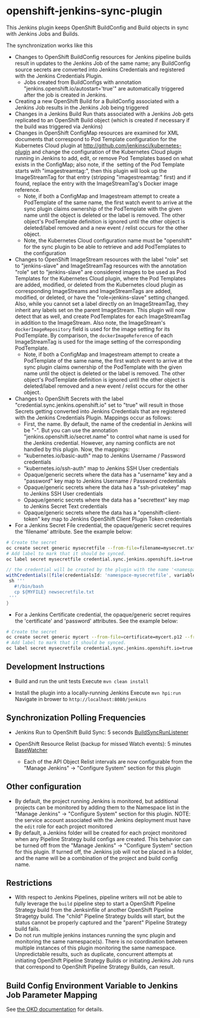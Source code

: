 # openshift-jenkins-sync-plugin

This Jenkins plugin keeps OpenShift BuildConfig and Build objects in sync with Jenkins Jobs and Builds.

The synchronization works like this


* Changes to OpenShift BuildConfig resources for Jenkins pipeline builds result in updates to the Jenkins Job of the same name; any BuildConfig source secrets are converted into Jenkins Credentials and registered with
the Jenkins Credentials Plugin.
    * Jobs created from BuildConfigs with annotation "jenkins.openshift.io/autostart='true'" are automatically triggered after the job is created in Jenkins. 
* Creating a new OpenShift Build for a BuildConfig associated with a Jenkins Job results in the Jenkins Job being triggered
* Changes in a Jenkins Build Run thats associated with a Jenkins Job gets replicated to an OpenShift Build object (which is created if necessary if the build was triggered via Jenkins)
* Changes in OpenShift ConfigMap resources are examined for XML documents that correspond to Pod Template configuration for the Kubernetes Cloud plugin at http://github.com/jenkinsci/kubernetes-plugin and change the configuration of the Kubernetes Cloud plugin running in Jenkins to add, edit, or remove Pod Templates based on what exists in the ConfigMap; also note, if the <image></image> setting of the Pod Template starts with "imagestreamtag:", then this plugin will look up the ImageStreamTag for that entry (stripping "imagestreamtag:" first) and if found, replace the entry with the ImageStreamTag's Docker image reference.
    * Note, if both a ConfigMap and Imagestream attempt to create a PodTemplate of the same name, the first watch event to arrive at the sync plugin claims ownership of the PodTemplate with the given name until the object is deleted or the label is removed.  The other object's PodTemplate definition is ignored until the other object is deleted/label removed and a new event / relist occurs for the other object.
    * Note, the Kubernetes Cloud configuration name must be "openshift" for the sync plugin to be able to retrieve and add PodTemplates to the configuration
* Changes to OpenShift ImageStream resources with the label "role" set to "jenkins-slave" and ImageStreamTag resources with the annotation "role" set to "jenkins-slave" are considered images to be used as Pod Templates for the Kubernetes Cloud plugin, where the Pod Templates are added, modified, or deleted from the Kubernetes cloud plugin as corresponding ImageStreams and ImageStreamTags are added, modified, or deleted, or have the "role=jenkins-slave" setting changed.  Also, while you cannot set a label directly on an ImageStreamTag, they inherit any labels set on the parent ImageStream.  This plugin will now detect that as well, and create PodTemplates for each ImageStreamTag in addition to the ImageStream.  Also note, the ImageStream's `dockerImageRepository` field is used for the image setting for its PodTemplate.  By comparison, the `dockerImageReference` of each ImageStreamTag is used for the image setting of the corresponding PodTemplate.
    * Note, if both a ConfigMap and Imagestream attempt to create a PodTemplate of the same name, the first watch event to arrive at the sync plugin claims ownership of the PodTemplate with the given name until the object is deleted or the label is removed.  The other object's PodTemplate definition is ignored until the other object is deleted/label removed and a new event / relist occurs for the other object.
* Changes to OpenShift Secrets with the label "credential.sync.jenkins.openshift.io" set to "true" will result in those Secrets getting converted into Jenkins Credentials that are registered with the Jenkins Credentials Plugin.  Mappings occur as follows:
    * First, the name.  By default, the name of the credential in Jenkins will be "<namespace the secret comes from>-<name of the secret>".  But you can use the annotation "jenkins.openshift.io/secret.name" to control what name is used for the Jenkins credential.  However, any naming conflicts are not handled by this plugin.  Now, the mappings:
    * "kubernetes.io/basic-auth" map to Jenkins Username / Password credentials
    * "kubernetes.io/ssh-auth" map to Jenkins SSH User credentials
    * Opaque/generic secrets where the data has a "username" key and a "password" key map to Jenkins Username / Password credentials
    * Opaque/generic secrets where the data has a "ssh-privatekey" map to Jenkins SSH User credentials
    * Opaque/generic secrets where the data has a "secrettext" key map to Jenkins Secret Text credentials
    * Opaque/generic secrets where the data has a "openshift-client-token" key map to Jenkins OpenShift Client Plugin Token credentials
* For a Jenkins Secret File credential, the opaque/generic secret requires the 'filename' attribute. See the example below:

```bash
# Create the secret
oc create secret generic mysecretfile --from-file=filename=mysecret.txt
# Add label to mark that it should be synced.
oc label secret mysecretfile credential.sync.jenkins.openshift.io=true
```

```groovy
// the credential will be created by the plugin with the name '<namespace>-<secretname>'
withCredentials([file(credentialsId: 'namespace-mysecretfile', variable: 'MYFILE')]) {
 sh '''
   #!/bin/bash
   cp ${MYFILE} newsecretfile.txt
 '''
}
```
* For a Jenkins Certificate credential, the opaque/generic secret requires the 'certificate' and 'password' attributes. See the example below:

```bash
# Create the secret
oc create secret generic mycert --from-file=certificate=mycert.p12 --from-literal=password=password
# Add label to mark that it should be synced.
oc label secret mysecretfile credential.sync.jenkins.openshift.io=true
```

Development Instructions
------------------------

* Build and run the unit tests
  Execute `mvn clean install`
  
* Install the plugin into a locally-running Jenkins
  Execute `mvn hpi:run`
  Navigate in brower to `http://localhost:8080/jenkins`
  
Synchronization Polling Frequencies
-----------------------------------

* Jenkins Run to OpenShift Build Sync: 5 seconds [BuildSyncRunListener](https://github.com/openshift/jenkins-sync-plugin/blob/master/src/main/java/io/fabric8/jenkins/openshiftsync/BuildSyncRunListener.java)
  
* OpenShift Resource Relist (backup for missed Watch events): 5 minutes [BaseWatcher](https://github.com/openshift/jenkins-sync-plugin/blob/master/src/main/java/io/fabric8/jenkins/openshiftsync/BaseWatcher.java)
    * Each of the API Object Relist intervals are now configurable from the "Manage Jenkins" -> "Configure System" section for this plugin
    
Other configuration
-------------------

* By default, the project running Jenkins is monitored, but additional projects can be monitored by adding them to the Namespace list in the "Manage Jenkins" -> "Configure System" section for this plugin.  NOTE:  the service account associated with the Jenkins deployment must have the `edit` role for each project monitored
* By default, a Jenkins folder will be created for each project monitored when any Pipeline Strategy build configs are created.  This behavior can be turned off from the "Manage Jenkins" -> "Configure System" section for this plugin.  If turned off, the Jenkins job will not be placed in a folder, and the name will be a combination of the project and build config name.     

Restrictions
--------------------------------------------------

* With respect to Jenkins Pipelines, pipeline writers will not be able to fully leverage the `build` pipeline step to start a OpenShift Pipeline Strategy build from the Jenksinfile of another OpenShift Pipeline Stragetgy build.
The "child" Pipeline Strategy builds will start, but the status cannot be properly captured and the "parent" Pipeline Strategy build fails.
* Do not run multiple jenkins instances running the sync plugin and monitoring the same namespace(s).  There is no coordination between multiple instances of this plugin monitoring the same namespace.  Unpredictable results, such as duplicate, concurrent attempts at initiating OpenShift Pipeline Strategy Builds or initiating Jenkins Job runs that correspond to OpenShift Pipeline Strategy Builds, can result.

Build Config Environment Variable to Jenkins Job Parameter Mapping
------------------------------------------------------------------

See [the OKD documentation](https://docs.okd.io/latest/dev_guide/builds/build_strategies.html#jenkins-pipeline-strategy-environment) for details.


